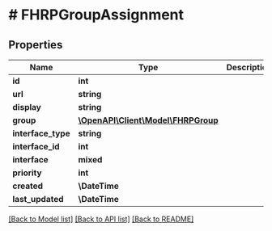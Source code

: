 # # FHRPGroupAssignment

## Properties

Name | Type | Description | Notes
------------ | ------------- | ------------- | -------------
**id** | **int** |  | [readonly]
**url** | **string** |  | [readonly]
**display** | **string** |  | [readonly]
**group** | [**\OpenAPI\Client\Model\FHRPGroup**](FHRPGroup.md) |  |
**interface_type** | **string** |  |
**interface_id** | **int** |  |
**interface** | **mixed** |  | [readonly]
**priority** | **int** |  |
**created** | **\DateTime** |  | [readonly]
**last_updated** | **\DateTime** |  | [readonly]

[[Back to Model list]](../../README.md#models) [[Back to API list]](../../README.md#endpoints) [[Back to README]](../../README.md)
